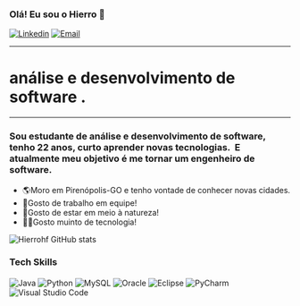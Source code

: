 ### Olá! Eu sou o Hierro 👋

[![Linkedin](https://img.shields.io/badge/LinkedIn-0077B5?style=for-the-badge&logo=linkedin&logoColor=white)](https://linkedin.com/in/hierrofigueiredo)
[![Email](https://img.shields.io/badge/Gmail-D14836?style=for-the-badge&logo=gmail&logoColor=white)](mailto:hierrofigueiredo2@gmail.com)
<hr>

<h1>análise e desenvolvimento de software .</h1>
<hr>

<h3>Sou estudante de análise e desenvolvimento de software, tenho 22 anos, curto aprender novas tecnologias. 
E atualmente meu objetivo é me tornar um engenheiro de software. </h3>

<ul>
  <li>🌎Moro em Pirenópolis-GO e tenho vontade de conhecer novas cidades.</li>
  <li>🤝Gosto de trabalho em equipe!</li>
  <li>🌳Gosto de estar em meio à natureza!</li>
  <li>🧑‍💻Gosto muinto de tecnologia!</li>
  
</ul>

![Hierrohf GitHub stats](https://github-readme-stats.vercel.app/api?username=Hierrohf&show_icons=true&theme=radical)

### Tech Skills
 
   <div style="display: inline_block">
  <img align="center" alt="Java" src="https://img.shields.io/badge/Java-ED8B00?style=for-the-badge&logo=openjdk&logoColor=white" />
  <img align="center" alt="Python" src="https://img.shields.io/badge/Python-3776AB?style=for-the-badge&logo=python&logoColor=white" />
  <img align="center" alt="MySQL" src="https://img.shields.io/badge/MySQL-00000F?style=for-the-badge&logo=mysql&logoColor=white" />
  <img align="center" alt="Oracle" src="https://img.shields.io/badge/Oracle-F80000?style=for-the-badge&logo=oracle&logoColor=black" />
     
  <img align="center" alt="Eclipse" src="https://img.shields.io/badge/Eclipse-2C2255?style=for-the-badge&logo=eclipse&logoColor=white" />
  <img align="center" alt="PyCharm" src="https://img.shields.io/badge/PyCharm-000000.svg?&style=for-the-badge&logo=PyCharm&logoColor=white" />
  <img align="center" alt="Visual Studio Code" src="https://img.shields.io/badge/Visual_Studio_Code-0078D4?style=for-the-badge&logo=visual%20studio%20code&logoColor=white" />
</div><br/>
